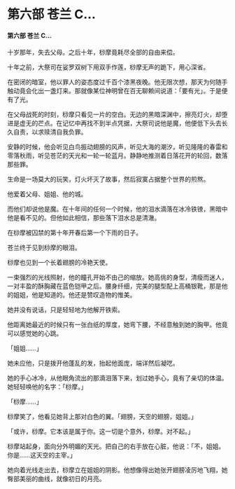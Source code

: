 # 第六部 苍兰 C…

#### 第六部 苍兰 C…

十岁那年，失去父母。之后十年，桫摩竟耗尽全部的自由来偿。

十年之前，大祭司在娑罗双树下用双手作莲，桫摩无声的跪下，用心深省。

在密闭的暗室，他以罪人的姿态度过千百个漆黑夜晚。他无限次想，那天为何随手触动竟会化出一盏灯来。那就像某位神明曾在百无聊赖间说道：「要有光」。于是便有了光。

在父母战死的时刻，桫摩只看见一片的空白。无边的黑暗深渊中，擦亮灯火，却堕进是虚无的芒点。在记忆中再找不到半点凭据，大祭司说他是魔，他便低下头去长久自责，以求赎清自我负罪。

安静的时候，他会听见白鸟振动翅膀的风声，听见大海的潮汐，听见隆隆的春雷和零落秋雨，听见苍茫的天光和一轮一轮蓝月。静静地推测着日落花开的轮回，数落那些罪。

生命是一场莫大的玩笑，灯火坏灭了故事，然后寂寞占据整个世界的煎熬。

他爱着父母、姐姐、他的城。

而他们却说他是魔。在十年间的任何一个时候，他的泪水滴落在冰冷铁镣，黑暗中他是看不见的。但他如此相信，那些落下泪水总是清澈。

在桫摩被囚禁的第十年开春后第一个下雨的日子。

苍兰终于见到桫摩的眼泪。

桫摩也见到一个长着翅膀的冷艳天使。

一束强烈的光线照射，他的瞳孔开始不由己的缩放。她高佻的身型，清瘦而迷人，一对丰盈的酥胸藏在蓝色铠甲之后。腰身纤细，完美的腿型配上高桶银靴，那是他的姐姐，他是知道的。他还是赞叹造物的惟美。

她并没有说话，只是轻轻地为他解开铁索。

他距离她最近的时候只有一张白纸的厚度，她弯下腰，不经意触到她的胸甲。他竟可以感觉她的心跳。

「姐姐……」

她未应他，只是拨开他蓬乱的发，抬起他面庞，端详然后凝呓。

她的手心冰冷，从他眼角流出的那滴泪落下来，划过她手心，竟有了亲切的体温。她轻轻唤他的名字：「桫摩。」

「桫摩……」

桫摩笑了，他看见她背上那对白色的翼。「翅膀，天空的翅膀，姐姐。」

「或许，桫摩。它本该是属于你。这一切是个意外，桫摩。对不起。」

桫摩站起身，面向分外明媚的天光。把自己的右手放在心脏，他说：「不，姐姐。你是……这天空的主宰。」

她向着光线走出去，桫摩立在姐姐的阴影。他想像得出她张开翅膀凌厉地飞翔，她臀部美丽的曲线，就像初日的月亮。

